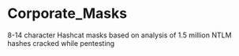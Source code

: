 # Corporate_Masks
8-14 character Hashcat masks based on analysis of 1.5 million NTLM hashes cracked while pentesting
